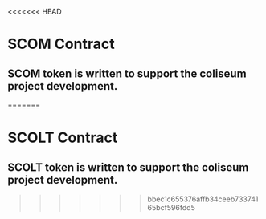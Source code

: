 <<<<<<< HEAD
# SCOM Contract 

## SCOM token is written to support the coliseum project development.
=======
# SCOLT Contract 

## SCOLT token is written to support the coliseum project development.
>>>>>>> bbec1c655376affb34ceeb73374165bcf596fdd5
